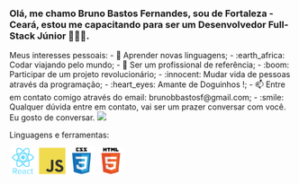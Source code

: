 ### Olá, me chamo Bruno Bastos Fernandes, sou de Fortaleza - Ceará, estou me capacitando para ser um Desenvolvedor Full-Stack Júnior 👨🏽‍💼.
<div>
Meus interesses pessoais: 
- 🔭 Aprender novas linguagens;
- :earth_africa: Codar viajando pelo mundo;
- 👯 Ser um profissional de referência;
- :boom: Participar de um projeto revolucionário;
- :innocent: Mudar vida de pessoas através da programação;
- :heart_eyes: Amante de Doguinhos !;
- 📫 Entre em contato comigo através do email: brunobbastosf@gmail.com;
- :smile: Qualquer dúvida entre em contato, vai ser um prazer conversar com você. Eu gosto de conversar.

<img src='https://i.pinimg.com/originals/27/18/b9/2718b9ee5650e544471d6a3cf24ce993.jpg' width='100'/>
</div>



Linguagens e ferramentas:
<div> 
    <img src="https://raw.githubusercontent.com/devicons/devicon/master/icons/react/react-original-wordmark.svg" width="48">
    <img src="https://raw.githubusercontent.com/devicons/devicon/master/icons/javascript/javascript-original.svg" width="48">
    <img src="https://raw.githubusercontent.com/devicons/devicon/master/icons/css3/css3-original-wordmark.svg" width="48">
    <img src="https://raw.githubusercontent.com/devicons/devicon/master/icons/html5/html5-original-wordmark.svg" width="48">
</div>